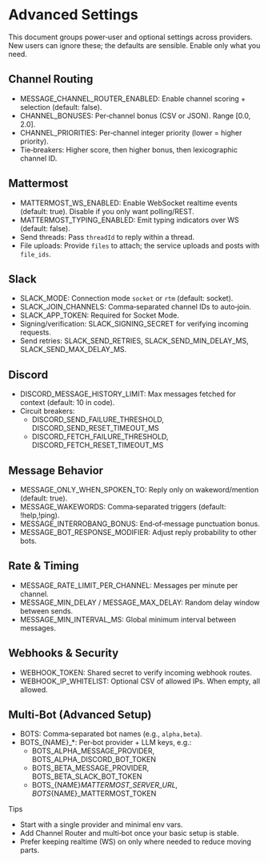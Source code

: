 # Advanced Settings

This document groups power‑user and optional settings across providers. New users can ignore these; the defaults are sensible. Enable only what you need.

## Channel Routing
- MESSAGE_CHANNEL_ROUTER_ENABLED: Enable channel scoring + selection (default: false).
- CHANNEL_BONUSES: Per‑channel bonus (CSV or JSON). Range [0.0, 2.0].
- CHANNEL_PRIORITIES: Per‑channel integer priority (lower = higher priority).
- Tie‑breakers: Higher score, then higher bonus, then lexicographic channel ID.

## Mattermost
- MATTERMOST_WS_ENABLED: Enable WebSocket realtime events (default: true). Disable if you only want polling/REST.
- MATTERMOST_TYPING_ENABLED: Emit typing indicators over WS (default: false).
- Send threads: Pass `threadId` to reply within a thread.
- File uploads: Provide `files` to attach; the service uploads and posts with `file_ids`.

## Slack
- SLACK_MODE: Connection mode `socket` or `rtm` (default: socket).
- SLACK_JOIN_CHANNELS: Comma‑separated channel IDs to auto‑join.
- SLACK_APP_TOKEN: Required for Socket Mode.
- Signing/verification: SLACK_SIGNING_SECRET for verifying incoming requests.
- Send retries: SLACK_SEND_RETRIES, SLACK_SEND_MIN_DELAY_MS, SLACK_SEND_MAX_DELAY_MS.

## Discord
- DISCORD_MESSAGE_HISTORY_LIMIT: Max messages fetched for context (default: 10 in code).
- Circuit breakers:
  - DISCORD_SEND_FAILURE_THRESHOLD, DISCORD_SEND_RESET_TIMEOUT_MS
  - DISCORD_FETCH_FAILURE_THRESHOLD, DISCORD_FETCH_RESET_TIMEOUT_MS

## Message Behavior
- MESSAGE_ONLY_WHEN_SPOKEN_TO: Reply only on wakeword/mention (default: true).
- MESSAGE_WAKEWORDS: Comma‑separated triggers (default: !help,!ping).
- MESSAGE_INTERROBANG_BONUS: End‑of‑message punctuation bonus.
- MESSAGE_BOT_RESPONSE_MODIFIER: Adjust reply probability to other bots.

## Rate & Timing
- MESSAGE_RATE_LIMIT_PER_CHANNEL: Messages per minute per channel.
- MESSAGE_MIN_DELAY / MESSAGE_MAX_DELAY: Random delay window between sends.
- MESSAGE_MIN_INTERVAL_MS: Global minimum interval between messages.

## Webhooks & Security
- WEBHOOK_TOKEN: Shared secret to verify incoming webhook routes.
- WEBHOOK_IP_WHITELIST: Optional CSV of allowed IPs. When empty, all allowed.

## Multi‑Bot (Advanced Setup)
- BOTS: Comma‑separated bot names (e.g., `alpha,beta`).
- BOTS_{NAME}_*: Per‑bot provider + LLM keys, e.g.:
  - BOTS_ALPHA_MESSAGE_PROVIDER, BOTS_ALPHA_DISCORD_BOT_TOKEN
  - BOTS_BETA_MESSAGE_PROVIDER, BOTS_BETA_SLACK_BOT_TOKEN
  - BOTS_{NAME}_MATTERMOST_SERVER_URL, BOTS_{NAME}_MATTERMOST_TOKEN

Tips
- Start with a single provider and minimal env vars.
- Add Channel Router and multi‑bot once your basic setup is stable.
- Prefer keeping realtime (WS) on only where needed to reduce moving parts.


